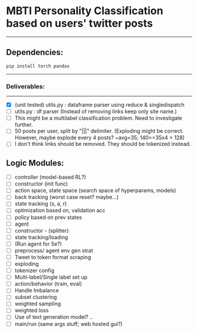 # MBTI Personality Classification based on users' twitter posts
------

## Dependencies:
```shell
pip install torch pandas
```
---

### Deliverables:
---
- [x] (unit tested) utils.py : dataframe parser using reduce & singledispatch
- [ ] utils.py : df parser (Instead of removing links keep only site name.)
- [ ] This might be a multilabel classification problem. Need to investigate further.
- [ ] 50 posts per user, split by "|||" delimiter. (Exploding might be correct. However, maybe explode every 4 posts? ~avg=35; 140==35x4 > 128)
- [ ] I don't think links should be removed. They should be tokenized instead.

## Logic Modules:
- [ ] controller (model-based RL?)
- [ ] constructor (init func)
- [ ] action space, state space (search space of hyperparams, models)
- [ ] back tracking (worst case reset? maybe...)
- [ ] state tracking (s, a, r)
- [ ] optimization based on, validation acc
- [ ] policy based on prev states
- [ ] agent
- [ ] constructor - (splitter)
- [ ] state tracking/loading
- [ ] (Run agent for 5e?)
- [ ] preprocess/ agent env gen strat
- [ ] Tweet to token format scraping
- [ ] exploding
- [ ] tokenizer config
- [ ] Multi-label/Single label set up
- [ ] action/behavior (train, eval)
- [ ] Handle Imbalance
- [ ] subset clustering
- [ ] weighted sampling
- [ ] weighted loss
- [ ] Use of text generation model? ..
- [ ] main/run (same args stuff; web hosted gui?)
